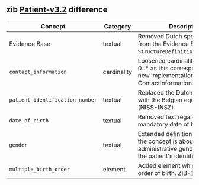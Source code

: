 ## zib [Patient-v3.2](https://zibs.nl/wiki/Patient-v3.2(2020EN)) difference

| Concept         | Category          | Description                             | 
|-----------------|-------------------|-----------------------------------------|
|Evidence Base | textual | Removed Dutch specific context from the Evidence Base section in `StructureDefinition.description`. 
|`contact_information` | cardinality | Loosened cardinality from 0..1 to 0..* as this corresponds with the new implementation of the CBB ContactInformation. |
|`patient_identification_number` | textual | Replaced the Dutch context (BSN) with the Belgian equivalent (NISS-INSZ). |
|`date_of_birth` | textual | Removed text regarding mandatory date of birth. |
|`gender` | textual | Extended definition to clarify that the concept is about administrative gender rather then the patient's identified sex.  |
|`multiple_birth_order` | element | Added element which defines the order of birth. [ZIB-1670](https://bits.nictiz.nl/browse/ZIB-1670)|